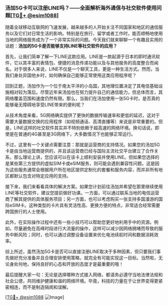### 汤加5G卡可以注册LINE吗？——全面解析海外通信与社交软件使用问题[[TG💪+ @esim1088](https://t.me/s/esim1088)]

随着全球移动互联网的飞速发展，越来越多的人开始关注不同国家和地区的通信服务以及它们对日常生活的影响。特别是在旅行、留学或者工作时，能否顺畅地使用当地的网络服务成为了一个非常实际的问题。今天我们就来聊聊一个有趣且实用的话题：**汤加的5G卡是否能够支持LINE等社交软件的应用？**

首先，让我们简单了解一下LINE这款应用。LINE是一款起源于日本的即时通讯软件，它以其丰富的表情包、便捷的消息传递功能以及与其他服务的高度整合而闻名。对于很多人来说，LINE不仅是一个聊天工具，更是一种生活方式。然而，当我们身处异国他乡时，如何确保自己能够正常使用这类应用程序呢？

回到正题，汤加作为一个位于南太平洋的小岛国，其地理位置决定了其电信基础设施相对较为落后。尽管近年来汤加也在努力提升自己的通信能力，但总体而言，其网络覆盖范围和速度仍然有限。那么，当我们在汤加使用一张5G卡时，是否真的能够毫无障碍地享受LINE带来的便利呢？

从技术角度来看，5G网络确实提供了更快的数据传输速率和更低的延迟，这对于需要大量数据交换的应用程序（如视频通话、高清直播等）来说是非常重要的。但是，LINE这样的社交软件其实并不特别依赖于超高速的网络环境。换句话说，即使是在普通的4G甚至是3G网络下，大多数情况下也能够正常运行。

不过，这里有一个关键点需要注意：那就是运营商的支持情况。如果您的汤加5G卡是由当地运营商提供的，并且该运营商已经与国际主流社交平台建立了合作关系，那么理论上讲，您应该可以在该卡上顺利安装并使用LINE。但如果您选择的是某些第三方提供的虚拟SIM卡或eSIM服务，则可能会遇到兼容性问题。这是因为这些服务通常会根据用户所在地区提供定制化的套餐和服务内容，而并非所有地区都默认包含对特定应用的支持。

接下来，我们来看看具体的解决方案。如果您计划前往汤加并希望在那里继续使用LINE等社交软件，建议您提前做好功课。一方面，可以通过联系当地的电信运营商了解其提供的具体服务项目；另一方面，也可以考虑购买一张支持多国漫游的国际eSIM卡。这种类型的卡片具有灵活性高、更换方便的特点，非常适合经常需要跨国旅行的人士使用。

此外，在实际操作过程中还有一些小技巧可以帮助您更好地利用手中的资源。例如，尽量避免在高峰时段进行大流量的操作，这样可以减少因网络拥堵而导致的服务中断风险；同时，也可以通过调整设备设置来优化电池续航时间和数据消耗效率。

综上所述，虽然汤加5G卡是否可以直接注册LINE取决于多种因素，但只要我们事先做好充分准备并且合理安排使用策略，就完全有可能实现这一目标。当然啦，无论身处何地，保持良好的心态和开放的态度才是最重要的哦！

最后提醒大家一句：无论是选择哪种方式接入网络，都请务必遵守当地法律法规和社会公德，共同维护健康和谐的网络环境。毕竟，科技的力量在于让世界变得更紧密相连，而不是制造隔阂和误解。

[[TG💪+ @esim1088](https://t.me/s/esim1088) ![Image](https://i.postimg.cc/4NQfJmqS/Snipaste-2025-05-13-00-14-12.png)]